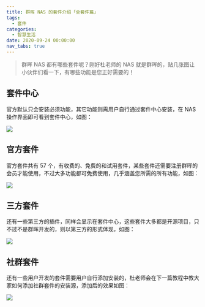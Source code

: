 ```yaml
---
title: 群晖 NAS 的套件介绍「全套件篇」
tags:
  - 套件
categories:
  - 智慧生活
date: 2020-09-24 00:00:00
nav_tabs: true
---
```


> 群晖 NAS 都有哪些套件呢？刚好杜老师的 NAS 就是群晖的，贴几张图让小伙伴们看一下，有哪些功能是您正好需要的！

<!-- more -->

## 套件中心

官方默认只会安装必须功能，其它功能则需用户自行通过套件中心安装，在 NAS 操作界面即可看到套件中心，如图：

![](https://cdn.dusays.com/2020/09/265-1.jpg)

## 官方套件

官方套件共有 57 个，有收费的、免费的和试用套件，某些套件还需要注册群晖的会员才能使用，不过大多功能都可免费使用，几乎涵盖您所需的所有功能，如图：

![](https://cdn.dusays.com/2020/09/265-2.jpg)

## 三方套件

还有一些第三方的插件，同样会显示在套件中心，这些套件大多都是开源项目，只不过不是群晖开发的，则以第三方的形式体现，如图：

![](https://cdn.dusays.com/2020/09/265-3.jpg)

## 社群套件

还有一些用户开发的套件需要用户自行添加安装的，杜老师会在下一篇教程中教大家如何添加社群套件的安装源，添加后的效果如图：

![](https://cdn.dusays.com/2020/09/265-4.jpg)
